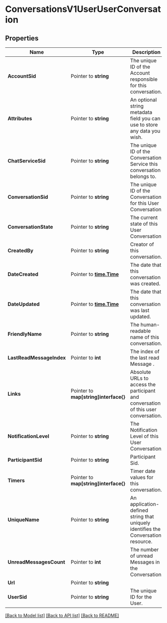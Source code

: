 # ConversationsV1UserUserConversation

## Properties

Name | Type | Description | Notes
------------ | ------------- | ------------- | -------------
**AccountSid** | Pointer to **string** | The unique ID of the Account responsible for this conversation. |
**Attributes** | Pointer to **string** | An optional string metadata field you can use to store any data you wish. |
**ChatServiceSid** | Pointer to **string** | The unique ID of the Conversation Service this conversation belongs to. |
**ConversationSid** | Pointer to **string** | The unique ID of the Conversation for this User Conversation. |
**ConversationState** | Pointer to **string** | The current state of this User Conversation |
**CreatedBy** | Pointer to **string** | Creator of this conversation. |
**DateCreated** | Pointer to [**time.Time**](time.Time.md) | The date that this conversation was created. |
**DateUpdated** | Pointer to [**time.Time**](time.Time.md) | The date that this conversation was last updated. |
**FriendlyName** | Pointer to **string** | The human-readable name of this conversation. |
**LastReadMessageIndex** | Pointer to **int** | The index of the last read Message . |
**Links** | Pointer to **map[string]interface{}** | Absolute URLs to access the participant and conversation of this user conversation. |
**NotificationLevel** | Pointer to **string** | The Notification Level of this User Conversation. |
**ParticipantSid** | Pointer to **string** | Participant Sid. |
**Timers** | Pointer to **map[string]interface{}** | Timer date values for this conversation. |
**UniqueName** | Pointer to **string** | An application-defined string that uniquely identifies the Conversation resource. |
**UnreadMessagesCount** | Pointer to **int** | The number of unread Messages in the Conversation. |
**Url** | Pointer to **string** |  |
**UserSid** | Pointer to **string** | The unique ID for the User. |

[[Back to Model list]](../README.md#documentation-for-models) [[Back to API list]](../README.md#documentation-for-api-endpoints) [[Back to README]](../README.md)


